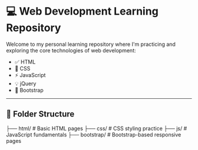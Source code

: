 # 💻 Web Development Learning Repository

Welcome to my personal learning repository where I'm practicing and exploring the core technologies of web development:

- ✅ HTML
- 🎨 CSS
- ⚡ JavaScript
- 💡 jQuery
- 🧰 Bootstrap

---

## 📁 Folder Structure

├── html/ # Basic HTML pages
├── css/ # CSS styling practice
├── js/ # JavaScript fundamentals
├── bootstrap/ # Bootstrap-based responsive pages
